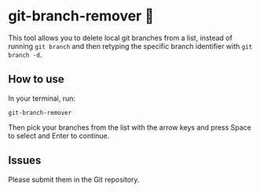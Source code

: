 # git-branch-remover 🧹

This tool allows you to delete local git branches from a list, instead of running `git branch` and then retyping the specific branch identifier with `git branch -d`.

## How to use

In your terminal, run:

`git-branch-remover`

Then pick your branches from the list with the arrow keys and press Space to select and Enter to continue.

## Issues

Please submit them in the Git repository.
